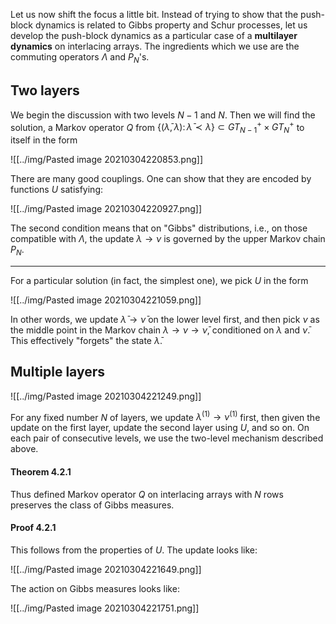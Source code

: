 Let us now shift the focus a little bit. Instead of trying to show that the push-block dynamics is related to Gibbs property and Schur processes, let us develop the push-block dynamics as a particular case of a **multilayer dynamics** on interlacing arrays. The ingredients which we use are the commuting operators $\Lambda$ and $P_N$'s.

## Two layers

We begin the discussion with two levels $N-1$ and $N$. Then we will find the solution, a Markov operator $Q$ from $\left\{ (\bar \lambda,\lambda)\colon \bar \lambda\prec \lambda \right\}\subset GT_{N-1}^+\times GT_{N}^+$ to itself in the form

![[../img/Pasted image 20210304220853.png]]

There are many good couplings. One can show that they are encoded by functions $U$ satisfying:

![[../img/Pasted image 20210304220927.png]]

The second condition means that on "Gibbs" distributions, i.e., on those compatible with $\Lambda$, the update $\lambda\to\nu$ is governed by the upper Markov chain $P_N$.

--- 

For a particular solution (in fact, the simplest one), we pick $U$ in the form

![[../img/Pasted image 20210304221059.png]]

In other words, we update $\bar\lambda\to\bar \nu$ on the lower level first, and then pick $\nu$ as the middle point in the Markov chain $\lambda\to\nu\to\bar\nu$, conditioned on $\lambda$ and $\bar\nu$. This effectively "forgets" the state $\bar\lambda$.


## Multiple layers

![[../img/Pasted image 20210304221249.png]]

For any fixed number $N$ of layers, we update $\lambda^{(1)}\to\nu^{(1)}$ first, then given the update on the first layer, update the second layer using $U$, and so on. On each pair of consecutive levels, we use the two-level mechanism described above.


#### Theorem 4.2.1

Thus defined Markov operator $Q$ on interlacing arrays with $N$ rows preserves the class of Gibbs measures.

#### Proof 4.2.1

This follows from the properties of $U$. The update looks like:

![[../img/Pasted image 20210304221649.png]]

The action on Gibbs measures looks like:

![[../img/Pasted image 20210304221751.png]]